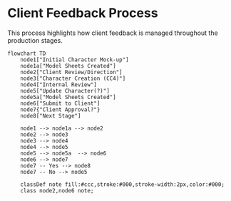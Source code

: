 
# Client Feedback Process

This process highlights how client feedback is managed throughout the production stages.

```mermaid
flowchart TD
    node1["Initial Character Mock-up"]
    node1a["Model Sheets Created"]
    node2["Client Review/Direction"]
    node3["Character Creation (CC4)"]
    node4["Internal Review"]
    node5["Update Character(?)"]
    node5a["Model Sheets Created"]
    node6["Submit to Client"]
    node7{"Client Approval?"}
    node8["Next Stage"]

    node1 --> node1a --> node2
    node2 --> node3
    node3 --> node4
    node4 --> node5
    node5 --> node5a  --> node6
    node6 --> node7
    node7 -- Yes --> node8
    node7 -- No --> node5

    classDef note fill:#ccc,stroke:#000,stroke-width:2px,color:#000;
    class node2,node6 note;


```
